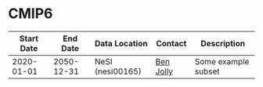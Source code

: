 # CMIP6

| Start Date  | End Date   | Data Location                                         | Contact                       | Description |
| ---         | ---        | ---                                                   | ---                           | ---       |
| 2020-01-01  | 2050-12-31 | NeSI (nesi00165) | [Ben Jolly](contacts.md#ben-jolly) | Some example subset |